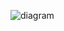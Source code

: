 
![diagram](https://github.com/OlesTurchyn/KittyClassifier/assets/52382133/879e25e8-af96-4ecc-a59b-e3b3d425b7fc)
